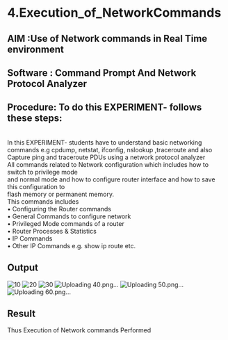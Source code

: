 # 4.Execution_of_NetworkCommands
## AIM :Use of Network commands in Real Time environment
## Software : Command Prompt And Network Protocol Analyzer
## Procedure: To do this EXPERIMENT- follows these steps:
<BR>
In this EXPERIMENT- students have to understand basic networking commands e.g cpdump, netstat, ifconfig, nslookup ,traceroute and also Capture ping and traceroute PDUs using a network protocol analyzer 
<BR>
All commands related to Network configuration which includes how to switch to privilege mode
<BR>
and normal mode and how to configure router interface and how to save this configuration to
<BR>
flash memory or permanent memory.
<BR>
This commands includes
<BR>
• Configuring the Router commands
<BR>
• General Commands to configure network
<BR>
• Privileged Mode commands of a router 
<BR>
• Router Processes & Statistics
<BR>
• IP Commands
<BR>
• Other IP Commands e.g. show ip route etc.
<BR>

## Output
![10](https://github.com/DEVAABISHEK/4.Execution_of_NetworkCommends/assets/150319305/b5c8dec7-50fb-4409-a58b-3bd652981e6c)
![20](https://github.com/DEVAABISHEK/4.Execution_of_NetworkCommends/assets/150319305/8d34a0c4-3145-4e71-922f-5c74429a3e24)
![30](https://github.com/DEVAABISHEK/4.Execution_of_NetworkCommends/assets/150319305/bf5d0ec5-f4ea-4f6e-886e-910274c19542)
![Uploading 40.png…]()
![Uploading 50.png…]()
![Uploading 60.png…]()


## Result
Thus Execution of Network commands Performed 
